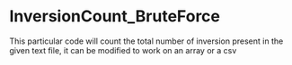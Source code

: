 # InversionCount_BruteForce
This particular code will count the total number of inversion present in the given text file, it can be modified to work on an array or a csv
